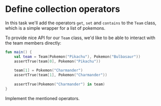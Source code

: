 # Define collection operators
In this task we'll add the operators `get`, `set` and `contains` to the `Team` class,
which is a simple wrapper for a list of pokemons.

To provide nice API for our `Team` class, we'd like to be able to interact with the
team members directly:

```kotlin
fun main() {
    val team = Team(Pokemon("Pikachu"), Pokemon("Bulbasaur"))
    assertTrue(team[0], Pokemon("Pikachu"))
  
    team[1] = Pokemon("Charmander")
    assertTrue(team[1], Pokemon("Charmander"))
  
    assertTrue(Pokemon("Charmander") in team)
}
```

Implement the mentioned operators.